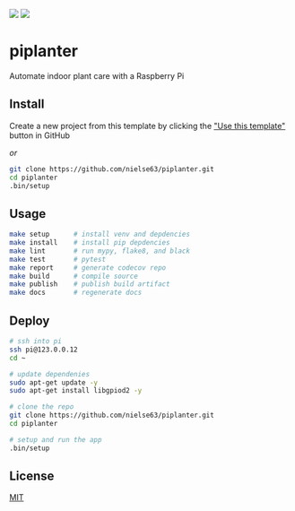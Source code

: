 [![](https://codecov.io/gh/nielse63/piplanter/branch/master/graph/badge.svg)](https://codecov.io/gh/nielse63/piplanter)
[![](https://img.shields.io/pypi/l/piplanter.svg)](https://github.com/nielse63/piplanter)

# piplanter

Automate indoor plant care with a Raspberry Pi

## Install

Create a new project from this template by clicking the ["Use this template"](https://github.com/nielse63/piplanter/generate) button in GitHub

_or_

```bash
git clone https://github.com/nielse63/piplanter.git
cd piplanter
.bin/setup
```

## Usage

```bash
make setup      # install venv and depdencies
make install    # install pip depdencies
make lint       # run mypy, flake8, and black
make test       # pytest
make report     # generate codecov repo
make build      # compile source
make publish    # publish build artifact
make docs       # regenerate docs
```

## Deploy

```bash
# ssh into pi
ssh pi@123.0.0.12
cd ~

# update dependenies
sudo apt-get update -y
sudo apt-get install libgpiod2 -y

# clone the repo
git clone https://github.com/nielse63/piplanter.git
cd piplanter

# setup and run the app
.bin/setup
```

## License

[MIT](LICENSE)
